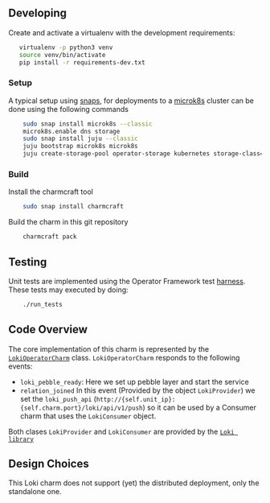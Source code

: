 ## Developing

Create and activate a virtualenv with the development requirements:

```bash
   virtualenv -p python3 venv
   source venv/bin/activate
   pip install -r requirements-dev.txt
```

### Setup

A typical setup using [snaps](https://snapcraft.io/), for deployments to a [microk8s](https://microk8s.io/) cluster can be done using the following commands

```bash
    sudo snap install microk8s --classic
    microk8s.enable dns storage
    sudo snap install juju --classic
    juju bootstrap microk8s microk8s
    juju create-storage-pool operator-storage kubernetes storage-class=microk8s-hostpath
```

### Build

Install the charmcraft tool

```bash
    sudo snap install charmcraft
```

Build the charm in this git repository

```bash
    charmcraft pack
```

## Testing

Unit tests are implemented using the Operator Framework test [harness](https://ops.readthedocs.io/en/latest/#module-ops.testing). These tests may executed by doing:


```bash
    ./run_tests
```


## Code Overview

The core implementation of this charm is represented by the [`LokiOperatorCharm`](src/charm.py) class.
`LokiOperatorCharm` responds to the following events:

- `loki_pebble_ready`: Here we set up pebble layer and start the service
- `relation_joined` In this event (Provided by the object `LokiProvider`) we set the `loki_push_api` (`http://{self.unit_ip}:{self.charm.port}/loki/api/v1/push`) so it can be used by a Consumer charm that uses the `LokiConsumer` object.

Both clases `LokiProvider` and `LokiConsumer` are provided by the [`Loki library`](lib/charms/loki_k8s/v0/loki.py)


## Design Choices

This Loki charm does not support (yet) the distributed deployment, only the standalone one.
